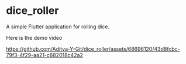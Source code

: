 # dice_roller

A simple Flutter application for rolling dice.

Here is the demo video 



https://github.com/Aditya-Y-Git/dice_roller/assets/68696120/43d8fcbc-79f3-4f29-aa21-c682018c42a2






